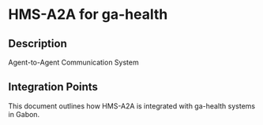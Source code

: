 # HMS-A2A for ga-health

## Description

Agent-to-Agent Communication System

## Integration Points

This document outlines how HMS-A2A is integrated with ga-health systems in Gabon.
